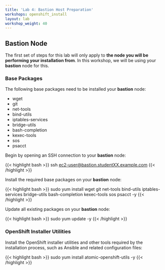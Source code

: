 ```yaml
---
title: 'Lab 4: Bastion Host Preparation'
workshops: openshift_install
layout: lab
workshop_weight: 40
---
```


## Bastion Node

The first set of steps for this lab will only apply to **the node you will be
performing your installation from**. In this workshop, we will be using your
**bastion** node for this.

### Base Packages

The following base packages need to be installed your **bastion** node:

- wget
- git
- net-tools
- bind-utils
- iptables-services
- bridge-utils
- bash-completion
- kexec-tools
- sos
- psacct

Begin by opening an SSH connection to your **bastion** node:

{{< highlight bash >}}
ssh ec2-user@bastion.studentXX.example.com
{{< /highlight >}}

Install the required base packages on your **bastion** node:

{{< highlight bash >}}
sudo yum install wget git net-tools bind-utils iptables-services bridge-utils bash-completion kexec-tools sos psacct -y
{{< /highlight >}}

Update all existing packages on your **bastion** node:

{{< highlight bash >}}
sudo yum update -y
{{< /highlight >}}

### OpenShift Installer Utilities

Install the OpenShift installer utilities and other tools required by the
installation process, such as Ansible and related configuration files:

{{< highlight bash >}}
sudo yum install atomic-openshift-utils -y
{{< /highlight >}}
